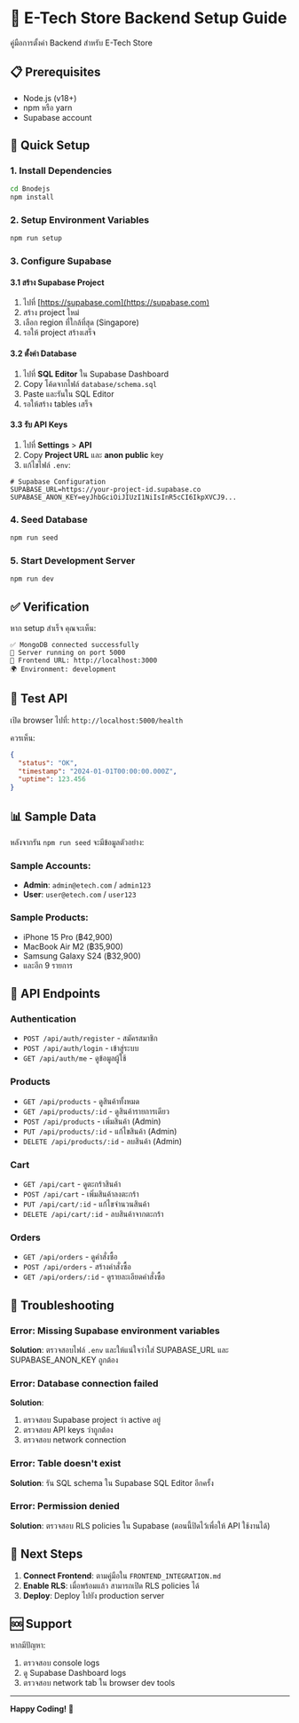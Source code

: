 # 🚀 E-Tech Store Backend Setup Guide

คู่มือการตั้งค่า Backend สำหรับ E-Tech Store

## 📋 Prerequisites

- Node.js (v18+)
- npm หรือ yarn
- Supabase account

## 🔧 Quick Setup

### 1. Install Dependencies
```bash
cd Bnodejs
npm install
```

### 2. Setup Environment Variables
```bash
npm run setup
```

### 3. Configure Supabase

#### 3.1 สร้าง Supabase Project
1. ไปที่ [https://supabase.com](https://supabase.com)
2. สร้าง project ใหม่
3. เลือก region ที่ใกล้ที่สุด (Singapore)
4. รอให้ project สร้างเสร็จ

#### 3.2 ตั้งค่า Database
1. ไปที่ **SQL Editor** ใน Supabase Dashboard
2. Copy โค้ดจากไฟล์ `database/schema.sql`
3. Paste และรันใน SQL Editor
4. รอให้สร้าง tables เสร็จ

#### 3.3 รับ API Keys
1. ไปที่ **Settings** > **API**
2. Copy **Project URL** และ **anon public** key
3. แก้ไขไฟล์ `.env`:

```env
# Supabase Configuration
SUPABASE_URL=https://your-project-id.supabase.co
SUPABASE_ANON_KEY=eyJhbGciOiJIUzI1NiIsInR5cCI6IkpXVCJ9...
```

### 4. Seed Database
```bash
npm run seed
```

### 5. Start Development Server
```bash
npm run dev
```

## ✅ Verification

หาก setup สำเร็จ คุณจะเห็น:

```
✅ MongoDB connected successfully
🚀 Server running on port 5000
📱 Frontend URL: http://localhost:3000
🌍 Environment: development
```

## 🧪 Test API

เปิด browser ไปที่: `http://localhost:5000/health`

ควรเห็น:
```json
{
  "status": "OK",
  "timestamp": "2024-01-01T00:00:00.000Z",
  "uptime": 123.456
}
```

## 📊 Sample Data

หลังจากรัน `npm run seed` จะมีข้อมูลตัวอย่าง:

### Sample Accounts:
- **Admin**: `admin@etech.com` / `admin123`
- **User**: `user@etech.com` / `user123`

### Sample Products:
- iPhone 15 Pro (฿42,900)
- MacBook Air M2 (฿35,900)
- Samsung Galaxy S24 (฿32,900)
- และอีก 9 รายการ

## 🔗 API Endpoints

### Authentication
- `POST /api/auth/register` - สมัครสมาชิก
- `POST /api/auth/login` - เข้าสู่ระบบ
- `GET /api/auth/me` - ดูข้อมูลผู้ใช้

### Products
- `GET /api/products` - ดูสินค้าทั้งหมด
- `GET /api/products/:id` - ดูสินค้ารายการเดียว
- `POST /api/products` - เพิ่มสินค้า (Admin)
- `PUT /api/products/:id` - แก้ไขสินค้า (Admin)
- `DELETE /api/products/:id` - ลบสินค้า (Admin)

### Cart
- `GET /api/cart` - ดูตะกร้าสินค้า
- `POST /api/cart` - เพิ่มสินค้าลงตะกร้า
- `PUT /api/cart/:id` - แก้ไขจำนวนสินค้า
- `DELETE /api/cart/:id` - ลบสินค้าจากตะกร้า

### Orders
- `GET /api/orders` - ดูคำสั่งซื้อ
- `POST /api/orders` - สร้างคำสั่งซื้อ
- `GET /api/orders/:id` - ดูรายละเอียดคำสั่งซื้อ

## 🐛 Troubleshooting

### Error: Missing Supabase environment variables
**Solution**: ตรวจสอบไฟล์ `.env` และให้แน่ใจว่าใส่ SUPABASE_URL และ SUPABASE_ANON_KEY ถูกต้อง

### Error: Database connection failed
**Solution**: 
1. ตรวจสอบ Supabase project ว่า active อยู่
2. ตรวจสอบ API keys ว่าถูกต้อง
3. ตรวจสอบ network connection

### Error: Table doesn't exist
**Solution**: รัน SQL schema ใน Supabase SQL Editor อีกครั้ง

### Error: Permission denied
**Solution**: ตรวจสอบ RLS policies ใน Supabase (ตอนนี้ปิดไว้เพื่อให้ API ใช้งานได้)

## 📝 Next Steps

1. **Connect Frontend**: ตามคู่มือใน `FRONTEND_INTEGRATION.md`
2. **Enable RLS**: เมื่อพร้อมแล้ว สามารถเปิด RLS policies ได้
3. **Deploy**: Deploy ไปยัง production server

## 🆘 Support

หากมีปัญหา:
1. ตรวจสอบ console logs
2. ดู Supabase Dashboard logs
3. ตรวจสอบ network tab ใน browser dev tools

---

**Happy Coding! 🎉**
